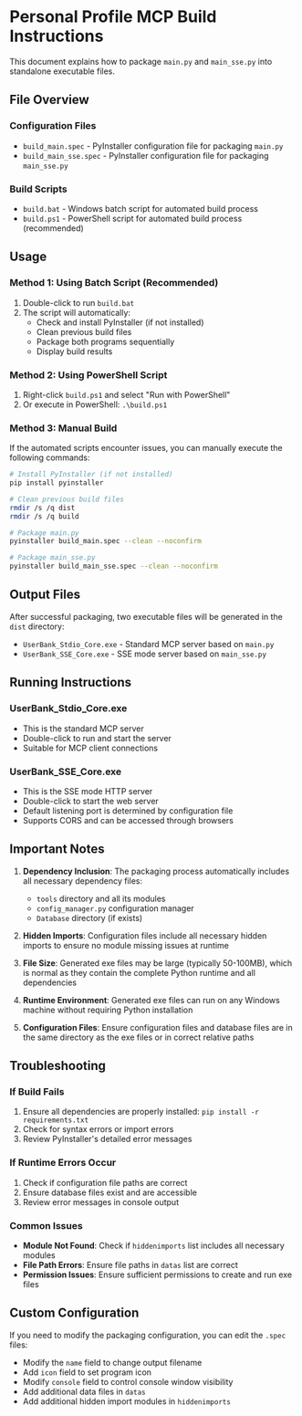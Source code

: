 # Personal Profile MCP Build Instructions

This document explains how to package `main.py` and `main_sse.py` into standalone executable files.

## File Overview

### Configuration Files
- `build_main.spec` - PyInstaller configuration file for packaging `main.py`
- `build_main_sse.spec` - PyInstaller configuration file for packaging `main_sse.py`

### Build Scripts
- `build.bat` - Windows batch script for automated build process
- `build.ps1` - PowerShell script for automated build process (recommended)

## Usage

### Method 1: Using Batch Script (Recommended)
1. Double-click to run `build.bat`
2. The script will automatically:
   - Check and install PyInstaller (if not installed)
   - Clean previous build files
   - Package both programs sequentially
   - Display build results

### Method 2: Using PowerShell Script
1. Right-click `build.ps1` and select "Run with PowerShell"
2. Or execute in PowerShell: `.\build.ps1`

### Method 3: Manual Build
If the automated scripts encounter issues, you can manually execute the following commands:

```bash
# Install PyInstaller (if not installed)
pip install pyinstaller

# Clean previous build files
rmdir /s /q dist
rmdir /s /q build

# Package main.py
pyinstaller build_main.spec --clean --noconfirm

# Package main_sse.py
pyinstaller build_main_sse.spec --clean --noconfirm
```

## Output Files

After successful packaging, two executable files will be generated in the `dist` directory:

- `UserBank_Stdio_Core.exe` - Standard MCP server based on `main.py`
- `UserBank_SSE_Core.exe` - SSE mode server based on `main_sse.py`

## Running Instructions

### UserBank_Stdio_Core.exe
- This is the standard MCP server
- Double-click to run and start the server
- Suitable for MCP client connections

### UserBank_SSE_Core.exe
- This is the SSE mode HTTP server
- Double-click to start the web server
- Default listening port is determined by configuration file
- Supports CORS and can be accessed through browsers

## Important Notes

1. **Dependency Inclusion**: The packaging process automatically includes all necessary dependency files:
   - `tools` directory and all its modules
   - `config_manager.py` configuration manager
   - `Database` directory (if exists)

2. **Hidden Imports**: Configuration files include all necessary hidden imports to ensure no module missing issues at runtime

3. **File Size**: Generated exe files may be large (typically 50-100MB), which is normal as they contain the complete Python runtime and all dependencies

4. **Runtime Environment**: Generated exe files can run on any Windows machine without requiring Python installation

5. **Configuration Files**: Ensure configuration files and database files are in the same directory as the exe files or in correct relative paths

## Troubleshooting

### If Build Fails
1. Ensure all dependencies are properly installed: `pip install -r requirements.txt`
2. Check for syntax errors or import errors
3. Review PyInstaller's detailed error messages

### If Runtime Errors Occur
1. Check if configuration file paths are correct
2. Ensure database files exist and are accessible
3. Review error messages in console output

### Common Issues
- **Module Not Found**: Check if `hiddenimports` list includes all necessary modules
- **File Path Errors**: Ensure file paths in `datas` list are correct
- **Permission Issues**: Ensure sufficient permissions to create and run exe files

## Custom Configuration

If you need to modify the packaging configuration, you can edit the `.spec` files:

- Modify the `name` field to change output filename
- Add `icon` field to set program icon
- Modify `console` field to control console window visibility
- Add additional data files in `datas`
- Add additional hidden import modules in `hiddenimports` 